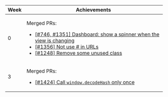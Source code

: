 <table class="markbind-table table table-bordered table-striped">
<thead>
<tr>
<th>Week</th>
<th>Achievements</th>
</tr>
</thead>
<tbody>
<tr>
<td>0</td>
<td>

Merged PRs:
- [\[#746, #1351\] Dashboard: show a spinner when the view is changing](https://github.com/reposense/RepoSense/pull/1372)
- [\[#1356\] Not use # in URLs](https://github.com/reposense/RepoSense/pull/1371)
- [\[#1248\] Remove some unused class](https://github.com/reposense/RepoSense/pull/1363)

</td>
</tr>
<tr>
<td>3</td>
<td>

Merged PRs:
- [\[#1424\] Call `window.decodeHash` only once](https://github.com/reposense/RepoSense/pull/1428)

</td>
</tr>
</tbody>
</table>